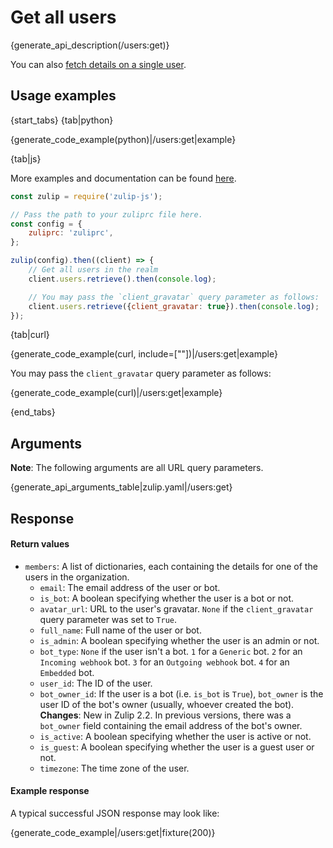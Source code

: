 # Get all users

{generate_api_description(/users:get)}

You can also [fetch details on a single user](/api/get-user).

## Usage examples

{start_tabs}
{tab|python}

{generate_code_example(python)|/users:get|example}

{tab|js}

More examples and documentation can be found [here](https://github.com/zulip/zulip-js).
```js
const zulip = require('zulip-js');

// Pass the path to your zuliprc file here.
const config = {
    zuliprc: 'zuliprc',
};

zulip(config).then((client) => {
    // Get all users in the realm
    client.users.retrieve().then(console.log);

    // You may pass the `client_gravatar` query parameter as follows:
    client.users.retrieve({client_gravatar: true}).then(console.log);
});
```

{tab|curl}

{generate_code_example(curl, include=[""])|/users:get|example}

You may pass the `client_gravatar` query parameter as follows:

{generate_code_example(curl)|/users:get|example}

{end_tabs}

## Arguments

**Note**: The following arguments are all URL query parameters.

{generate_api_arguments_table|zulip.yaml|/users:get}

## Response

#### Return values

* `members`: A list of dictionaries, each containing the details for
  one of the users in the organization.
    * `email`: The email address of the user or bot.
    * `is_bot`: A boolean specifying whether the user is a bot or not.
    * `avatar_url`: URL to the user's gravatar. `None` if the `client_gravatar`
      query parameter was set to `True`.
    * `full_name`: Full name of the user or bot.
    * `is_admin`: A boolean specifying whether the user is an admin or not.
    * `bot_type`: `None` if the user isn't a bot. `1` for a `Generic` bot.
      `2` for an `Incoming webhook` bot. `3` for an `Outgoing webhook` bot.
      `4` for an `Embedded` bot.
    * `user_id`: The ID of the user.
    * `bot_owner_id`: If the user is a bot (i.e. `is_bot` is `True`), `bot_owner`
      is the user ID of the bot's owner (usually, whoever created the bot).
      **Changes**: New in Zulip 2.2.  In previous versions, there was a `bot_owner`
      field containing the email address of the bot's owner.
    * `is_active`: A boolean specifying whether the user is active or not.
    * `is_guest`: A boolean specifying whether the user is a guest user or not.
    * `timezone`: The time zone of the user.

#### Example response

A typical successful JSON response may look like:

{generate_code_example|/users:get|fixture(200)}
